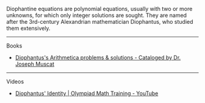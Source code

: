 Diophantine equations are polynomial equations, usually with two or more unknowns, for which only integer solutions are sought. They are named after the 3rd-century Alexandrian mathematician Diophantus, who studied them extensively.

- - - -

Books

* [Diophantus's Arithmetica problems & solutions - Cataloged by Dr. Joseph Muscat](https://staff.um.edu.mt/jmus1/Diophantus.pdf)

- - - -

Videos
 * [Diophantus' Identity | Olympiad Math Training - YouTube](https://youtu.be/ag5VVIpDTEk?si=INgIHPZGgq2-Asqu)
